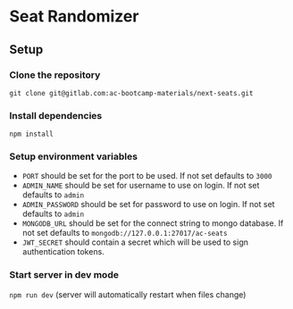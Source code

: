 # Seat Randomizer

## Setup

### Clone the repository

`git clone git@gitlab.com:ac-bootcamp-materials/next-seats.git`

### Install dependencies

`npm install`

### Setup environment variables

*   `PORT` should be set for the port to be used. If not set defaults to `3000`
*   `ADMIN_NAME` should be set for username to use on login. If not set defaults to `admin`
*   `ADMIN_PASSWORD` should be set for password to use on login. If not set defaults to `admin`
*   `MONGODB_URL` should be set for the connect string to mongo database. If not set defaults to `mongodb://127.0.0.1:27017/ac-seats`
*   `JWT_SECRET` should contain a secret which will be used to sign authentication tokens.

### Start server in dev mode

`npm run dev`
(server will automatically restart when files change)
